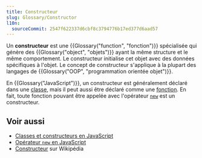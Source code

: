 ```yaml
---
title: Constructeur
slug: Glossary/Constructor
l10n:
  sourceCommit: 2547f622337d6cbf8c3794776b17ed377d6aad57
---
```


Un **constructeur** est une {{Glossary("function", "fonction")}} spécialisée qui génère des {{Glossary("object", "objets")}} ayant la même structure et le même comportement. Le constructeur initialise cet objet avec des données spécifiques à l'objet. Le concept de constructeur s'applique à la plupart des langages de {{Glossary("OOP", "programmation orientée objet")}}.

En {{Glossary("JavaScript")}}, un constructeur est généralement déclaré dans une [classe](/fr/docs/Web/JavaScript/Reference/Classes), mais il peut aussi être déclaré comme une [fonction](/fr/docs/Web/JavaScript/Reference/Functions). En fait, toute fonction pouvant être appelée avec l'opérateur [`new`](/fr/docs/Web/JavaScript/Reference/Operators/new) est un constructeur.

## Voir aussi

- [Classes et constructeurs en JavaScript](/fr/docs/Learn_web_development/Extensions/Advanced_JavaScript_objects/Classes_in_JavaScript#classes_and_constructors)
- [Opérateur `new` en JavaScript](/fr/docs/Web/JavaScript/Reference/Operators/new)
- [Constructeur](<https://fr.wikipedia.org/wiki/Constructeur_(programmation)>) sur Wikipédia
